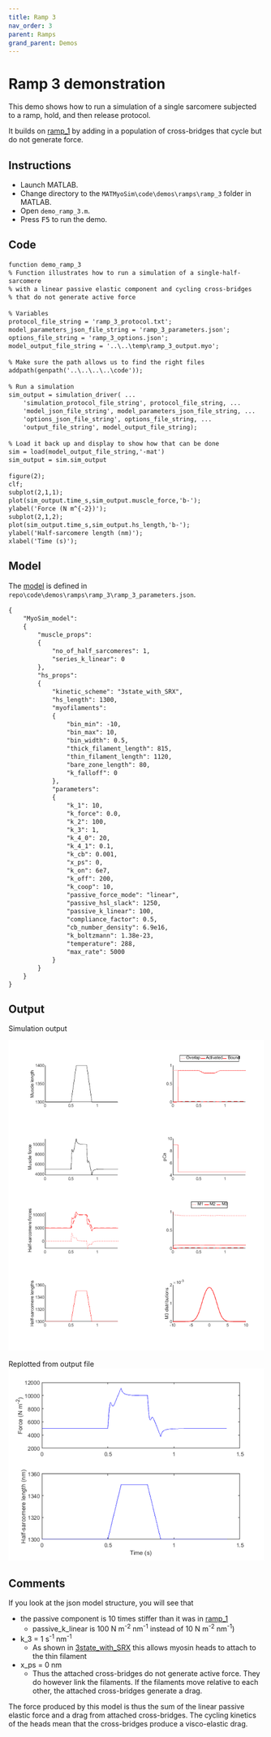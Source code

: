 ```yaml
---
title: Ramp 3
nav_order: 3
parent: Ramps
grand_parent: Demos
---
```


# Ramp 3 demonstration

This demo shows how to run a simulation of a single sarcomere subjected to a ramp, hold, and then release protocol.

It builds on [ramp_1](../ramp_1/ramp_1.html) by adding in a population of cross-bridges that cycle but do not generate force.

## Instructions

+ Launch MATLAB.
+ Change directory to the `MATMyoSim\code\demos\ramps\ramp_3` folder in MATLAB.
+ Open `demo_ramp_3.m`.
+ Press <kbd>F5</kbd> to run the demo.

## Code

````
function demo_ramp_3
% Function illustrates how to run a simulation of a single-half-sarcomere
% with a linear passive elastic component and cycling cross-bridges
% that do not generate active force

% Variables
protocol_file_string = 'ramp_3_protocol.txt';
model_parameters_json_file_string = 'ramp_3_parameters.json';
options_file_string = 'ramp_3_options.json';
model_output_file_string = '..\..\temp\ramp_3_output.myo';

% Make sure the path allows us to find the right files
addpath(genpath('..\..\..\..\code'));

% Run a simulation
sim_output = simulation_driver( ...
    'simulation_protocol_file_string', protocol_file_string, ...
    'model_json_file_string', model_parameters_json_file_string, ...
    'options_json_file_string', options_file_string, ...
    'output_file_string', model_output_file_string);

% Load it back up and display to show how that can be done
sim = load(model_output_file_string,'-mat')
sim_output = sim.sim_output

figure(2);
clf;
subplot(2,1,1);
plot(sim_output.time_s,sim_output.muscle_force,'b-');
ylabel('Force (N m^{-2})');
subplot(2,1,2);
plot(sim_output.time_s,sim_output.hs_length,'b-');
ylabel('Half-sarcomere length (nm)');
xlabel('Time (s)');
````

## Model

The [model](../../../structures/model/model.html) is defined in `repo\code\demos\ramps\ramp_3\ramp_3_parameters.json`.

````
{
    "MyoSim_model":
    {
        "muscle_props":
        {
            "no_of_half_sarcomeres": 1,
            "series_k_linear": 0
        },
        "hs_props":
        {
            "kinetic_scheme": "3state_with_SRX",
            "hs_length": 1300,
            "myofilaments":
            {
                "bin_min": -10,
                "bin_max": 10,
                "bin_width": 0.5,
                "thick_filament_length": 815,
                "thin_filament_length": 1120,
                "bare_zone_length": 80,
                "k_falloff": 0
            },
            "parameters":
            {
                "k_1": 10,
                "k_force": 0.0,
                "k_2": 100,
                "k_3": 1,
                "k_4_0": 20,
                "k_4_1": 0.1,
                "k_cb": 0.001,
                "x_ps": 0,
                "k_on": 6e7,
                "k_off": 200,
                "k_coop": 10,
                "passive_force_mode": "linear",
                "passive_hsl_slack": 1250,
                "passive_k_linear": 100,
                "compliance_factor": 0.5,
                "cb_number_density": 6.9e16,
                "k_boltzmann": 1.38e-23,
                "temperature": 288,
                "max_rate": 5000
            }
        }
    }
}
````

## Output

Simulation output

![Simulation output](ramp_3_simulation.png)

Replotted from output file
![Replotted output](ramp_3_output.png)

## Comments

If you look at the json model structure, you will see that
+ the passive component is 10 times stiffer than it was in [ramp_1](../ramp_1/ramp_1.html)
  + passive_k_linear is 100 N m<sup>-2</sup> nm<sup>-1</sup> instead of 10 N m<sup>-2</sup> nm<sup>-1</sup>)
+ k_3 = 1 s<sup>-1</sup> nm<sup>-1</sup>
  + As shown in [3state_with_SRX](../../../kinetic_schemes/3state_with_SRX/3state_with_SRX.html) this allows myosin heads to attach to the thin filament
+ x_ps = 0 nm
  + Thus the attached cross-bridges do not generate active force. They do however link the filaments. If the filaments move relative to each other, the attached cross-bridges generate a drag.

The force produced by this model is thus the sum of the linear passive elastic force and a drag from attached cross-bridges. The cycling kinetics of the heads mean that the cross-bridges produce a visco-elastic drag.
